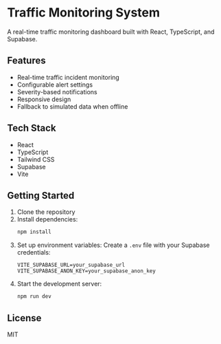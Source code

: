 # Traffic Monitoring System

A real-time traffic monitoring dashboard built with React, TypeScript, and Supabase.

## Features

- Real-time traffic incident monitoring
- Configurable alert settings
- Severity-based notifications
- Responsive design
- Fallback to simulated data when offline

## Tech Stack

- React
- TypeScript
- Tailwind CSS
- Supabase
- Vite

## Getting Started

1. Clone the repository
2. Install dependencies:
   ```bash
   npm install
   ```
3. Set up environment variables:
   Create a `.env` file with your Supabase credentials:
   ```
   VITE_SUPABASE_URL=your_supabase_url
   VITE_SUPABASE_ANON_KEY=your_supabase_anon_key
   ```
4. Start the development server:
   ```bash
   npm run dev
   ```

## License

MIT
